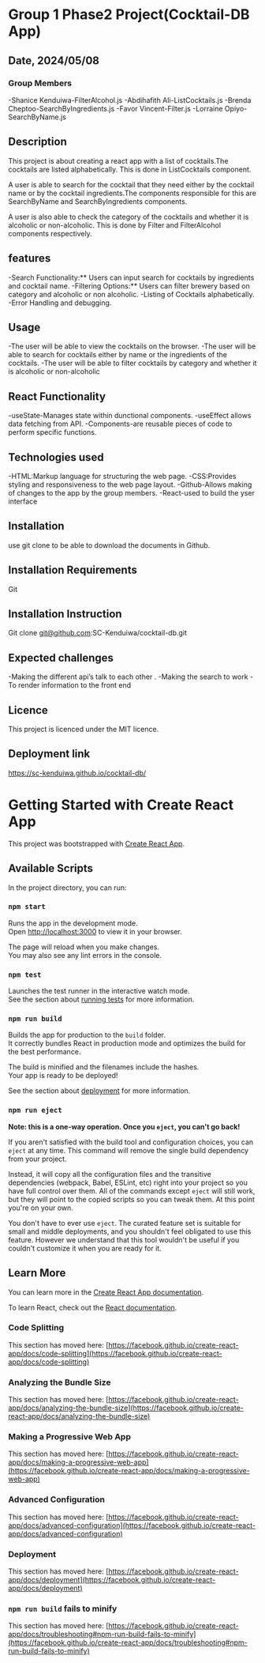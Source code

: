 # Group 1 Phase2 Project(Cocktail-DB App)

## Date, 2024/05/08

### Group Members
-Shanice Kenduiwa-FilterAlcohol.js
-Abdihafith Ali-ListCocktails.js
-Brenda Cheptoo-SearchByIngredients.js
-Favor Vincent-Filter.js
-Lorraine Opiyo-SearchByName.js

## Description
This project is about creating a react app with a list of cocktails.The cocktails are listed alphabetically. This is done in ListCocktails component.

A user is able to search for the cocktail that they need either by the cocktail name or by the cocktail ingredients.The components responsible for this are SearchByName and SearchByIngredients components.

A user is also able to check the category of the cocktails and whether it is alcoholic or non-alcoholic. This is done by Filter and FilterAlcohol components respectively. 


## features
-Search Functionality:** Users can input search for cocktails by ingredients and cocktail name.
-Filtering Options:** Users can filter brewery based on category and alcoholic or non alcoholic.
-Listing of Cocktails alphabetically.
-Error Handling and debugging.

## Usage

-The user will be able to view the cocktails on the browser.
-The user will be able to search for cocktails either by name or the ingredients of the cocktails. 
-The user will be able to filter cocktails by category and whether it is alcoholic or non-alcoholic

## React Functionality

-useState-Manages state within dunctional components.
-useEffect allows data fetching from API.
-Components-are reusable pieces of code to perform specific functions.

## Technologies used

-HTML:Markup language for structuring the web page.
-CSS:Provides styling and responsiveness to the web page layout.
-Github-Allows making of changes to the app by the group members.
-React-used to build the yser interface

## Installation

use git clone to be able to download the documents in Github.

## Installation Requirements

Git

## Installation Instruction

Git clone git@github.com:SC-Kenduiwa/cocktail-db.git

## Expected challenges

-Making the different api’s  talk to each other .
-Making the search to work 
-To render information to the front end 

## Licence

This project is licenced under the MIT licence.

## Deployment link

https://sc-kenduiwa.github.io/cocktail-db/

# Getting Started with Create React App

This project was bootstrapped with [Create React App](https://github.com/facebook/create-react-app).

## Available Scripts

In the project directory, you can run:

### `npm start`

Runs the app in the development mode.\
Open [http://localhost:3000](http://localhost:3000) to view it in your browser.

The page will reload when you make changes.\
You may also see any lint errors in the console.

### `npm test`

Launches the test runner in the interactive watch mode.\
See the section about [running tests](https://facebook.github.io/create-react-app/docs/running-tests) for more information.

### `npm run build`

Builds the app for production to the `build` folder.\
It correctly bundles React in production mode and optimizes the build for the best performance.

The build is minified and the filenames include the hashes.\
Your app is ready to be deployed!

See the section about [deployment](https://facebook.github.io/create-react-app/docs/deployment) for more information.

### `npm run eject`

**Note: this is a one-way operation. Once you `eject`, you can't go back!**

If you aren't satisfied with the build tool and configuration choices, you can `eject` at any time. This command will remove the single build dependency from your project.

Instead, it will copy all the configuration files and the transitive dependencies (webpack, Babel, ESLint, etc) right into your project so you have full control over them. All of the commands except `eject` will still work, but they will point to the copied scripts so you can tweak them. At this point you're on your own.

You don't have to ever use `eject`. The curated feature set is suitable for small and middle deployments, and you shouldn't feel obligated to use this feature. However we understand that this tool wouldn't be useful if you couldn't customize it when you are ready for it.

## Learn More

You can learn more in the [Create React App documentation](https://facebook.github.io/create-react-app/docs/getting-started).

To learn React, check out the [React documentation](https://reactjs.org/).

### Code Splitting

This section has moved here: [https://facebook.github.io/create-react-app/docs/code-splitting](https://facebook.github.io/create-react-app/docs/code-splitting)

### Analyzing the Bundle Size

This section has moved here: [https://facebook.github.io/create-react-app/docs/analyzing-the-bundle-size](https://facebook.github.io/create-react-app/docs/analyzing-the-bundle-size)

### Making a Progressive Web App

This section has moved here: [https://facebook.github.io/create-react-app/docs/making-a-progressive-web-app](https://facebook.github.io/create-react-app/docs/making-a-progressive-web-app)

### Advanced Configuration

This section has moved here: [https://facebook.github.io/create-react-app/docs/advanced-configuration](https://facebook.github.io/create-react-app/docs/advanced-configuration)

### Deployment

This section has moved here: [https://facebook.github.io/create-react-app/docs/deployment](https://facebook.github.io/create-react-app/docs/deployment)

### `npm run build` fails to minify

This section has moved here: [https://facebook.github.io/create-react-app/docs/troubleshooting#npm-run-build-fails-to-minify](https://facebook.github.io/create-react-app/docs/troubleshooting#npm-run-build-fails-to-minify)
